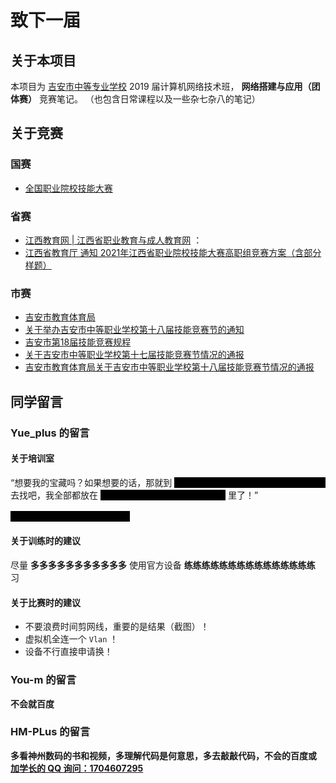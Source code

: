 # 致下一届

## 关于本项目

本项目为 [吉安市中等专业学校](http://www.jaszz.cn/) 2019 届计算机网络技术班， **网络搭建与应用（团体赛）** 竞赛笔记。
（也包含日常课程以及一些杂七杂八的笔记）

## 关于竞赛

<!--
### 为什么参加竞赛？

- 助学金/奖学金评比优先
- 江西省内大专免试录取
-->

### 国赛

- [全国职业院校技能大赛](http://www.chinaskills-jsw.org/)

### 省赛

- [江西教育网 | 江西省职业教育与成人教育网](http://jyt.jiangxi.gov.cn/) ：
- [江西省教育厅 通知 2021年江西省职业院校技能大赛高职组竞赛方案（含部分样题）](http://jyt.jiangxi.gov.cn/art/2021/8/26/art_30378_3546094.html)

### 市赛

- [吉安市教育体育局](http://edu.jian.gov.cn/)
- [关于举办吉安市中等职业学校第十八届技能竞赛节的通知](http://edu.jian.gov.cn/news-show-9916.html)
- [吉安市第18届技能竞赛规程](http://edu.jian.gov.cn/news-show-9958.html)
- [关于吉安市中等职业学校第十七届技能竞赛节情况的通报](http://edu.jian.gov.cn/news-show-9328.html)
- [吉安市教育体育局关于吉安市中等职业学校第十八届技能竞赛节情况的通报](http://edu.jian.gov.cn/uploadfile/65/Attachment/8f7f7873e0.pdf)

## 同学留言

### Yue_plus 的留言

#### 关于培训室

“想要我的宝藏吗？如果想要的话，那就到
<span style="color: black; background-color: black;">培训室的戴尔 OptiPlex 5080 台式机里</span>
去找吧，我全部都放在
<span style="color: black; background-color: black;">D:\共享文件夹\Yue_plus 的共享</span>
里了！”

<span style="color: black; background-color: black;">Administrator 密码 Abcd1234</span>

<!--
有水！有电！有 WiFi！（建议自己买个家用路由器）
还没有老师管简直太爽辣~~~~~

【那么代价是什么呢？】
——当工具人（装系统，拉网线，~~搬货Orz~~）
-->

#### 关于训练时的建议

尽量 **多多多多多多多多多多多** 使用官方设备 **练练练练练练练练练练练练练练练** 习
<!-- 里面坑巨多挨个踩吧 -->
<!-- 辣鸡神州数码，比赛专用设备，文档都么的！FFFFFFF_ck！！！ -->
<!-- 活用神州数码售后电话（工具人召唤器） -->

#### 关于比赛时的建议

- 不要浪费时间剪网线，重要的是结果（截图）！
- 虚拟机全连一个 `Vlan` ！
- 设备不行直接申请换！

### You-m 的留言

**不会就百度**

### HM-PLus 的留言

**多看神州数码的书和视频，多理解代码是何意思，多去敲敲代码，不会的百度或
[加学长的 QQ 询问：1704607295](https://qm.qq.com/cgi-bin/qm/qr?k=fFhA_qCPMUdcomlT3WsFC5o1sx5MVLsg&noverify=0)**
